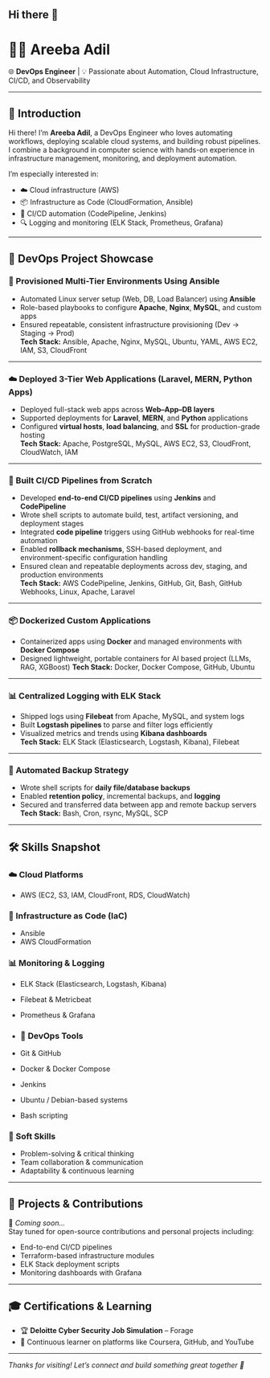 ## Hi there 👋

# 👩‍💻 Areeba Adil

🌐 **DevOps Engineer** | 💡 Passionate about Automation, Cloud Infrastructure, CI/CD, and Observability  

---

## 👋 Introduction

Hi there! I’m **Areeba Adil**, a DevOps Engineer who loves automating workflows, deploying scalable cloud systems, and building robust pipelines. I combine a background in computer science with hands-on experience in infrastructure management, monitoring, and deployment automation.

I’m especially interested in:
- ☁️ Cloud infrastructure (AWS)
- 📦 Infrastructure as Code (CloudFormation, Ansible)
- 🔁 CI/CD automation (CodePipeline, Jenkins)
- 🔍 Logging and monitoring (ELK Stack, Prometheus, Grafana)
  
---
## 💼 DevOps Project Showcase

### 🔧 Provisioned Multi-Tier Environments Using Ansible  
- Automated Linux server setup (Web, DB, Load Balancer) using **Ansible**
- Role-based playbooks to configure **Apache**, **Nginx**, **MySQL**, and custom apps
- Ensured repeatable, consistent infrastructure provisioning (Dev → Staging → Prod)  
**Tech Stack:** Ansible, Apache, Nginx, MySQL, Ubuntu, YAML, AWS EC2, IAM, S3, CloudFront

---
### ☁️ Deployed 3-Tier Web Applications (Laravel, MERN, Python Apps)  
- Deployed full-stack web apps across **Web–App–DB layers**  
- Supported deployments for **Laravel**, **MERN**, and **Python** applications  
- Configured **virtual hosts**, **load balancing**, and **SSL** for production-grade hosting  
**Tech Stack:** Apache, PostgreSQL, MySQL, AWS EC2, S3, CloudFront, CloudWatch, IAM

---

### 🚀 Built CI/CD Pipelines from Scratch

- Developed **end-to-end CI/CD pipelines** using **Jenkins** and **CodePipeline**  
- Wrote shell scripts to automate build, test, artifact versioning, and deployment stages  
- Integrated **code pipeline** triggers using GitHub webhooks for real-time automation  
- Enabled **rollback mechanisms**, SSH-based deployment, and environment-specific configuration handling  
- Ensured clean and repeatable deployments across dev, staging, and production environments  
**Tech Stack:** AWS CodePipeline, Jenkins, GitHub, Git, Bash, GitHub Webhooks, Linux, Apache, Laravel

---

### 📦 Dockerized Custom Applications  
- Containerized apps using **Docker** and managed environments with **Docker Compose**  
- Designed lightweight, portable containers for AI based project (LLMs, RAG, XGBoost)
**Tech Stack:** Docker, Docker Compose, GitHub, Ubuntu

---

### 📊 Centralized Logging with ELK Stack  
- Shipped logs using **Filebeat** from Apache, MySQL, and system logs  
- Built **Logstash pipelines** to parse and filter logs efficiently  
- Visualized metrics and trends using **Kibana dashboards**  
**Tech Stack:** ELK Stack (Elasticsearch, Logstash, Kibana), Filebeat

---

### 📂 Automated Backup Strategy  
- Wrote shell scripts for **daily file/database backups**  
- Enabled **retention policy**, incremental backups, and **logging**  
- Secured and transferred data between app and remote backup servers  
**Tech Stack:** Bash, Cron, rsync, MySQL, SCP
  
---

## 🛠️ Skills Snapshot

### ☁️ Cloud Platforms
- AWS (EC2, S3, IAM, CloudFront, RDS, CloudWatch)

### 📜 Infrastructure as Code (IaC)
- Ansible
- AWS CloudFormation
  
### 📊 Monitoring & Logging
- ELK Stack (Elasticsearch, Logstash, Kibana)
- Filebeat & Metricbeat
- Prometheus & Grafana

- ### 🚀 DevOps Tools
- Git & GitHub
- Docker & Docker Compose
- Jenkins
- Ubuntu / Debian-based systems
- Bash scripting

### 💬 Soft Skills
- Problem-solving & critical thinking
- Team collaboration & communication
- Adaptability & continuous learning

---

## 🚧 Projects & Contributions

🔨 *Coming soon...*  
Stay tuned for open-source contributions and personal projects including:
- End-to-end CI/CD pipelines  
- Terraform-based infrastructure modules  
- ELK Stack deployment scripts  
- Monitoring dashboards with Grafana  

---

## 🎓 Certifications & Learning

- 🏆 **Deloitte Cyber Security Job Simulation** – Forage  
- 📘 Continuous learner on platforms like Coursera, GitHub, and YouTube  

---

_Thanks for visiting! Let’s connect and build something great together 🚀_

